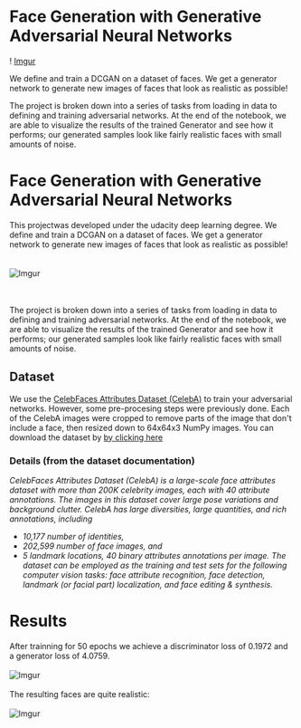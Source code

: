 # Face Generation with Generative Adversarial Neural Networks



! [Imgur](https://i.imgur.com/OrSV9by.png)

We define and train a DCGAN on a dataset of faces. We get a generator network to generate new images of faces that look as realistic as possible!

The project is broken down into a series of tasks from loading in data to defining and training adversarial networks. At the end of the notebook, we are able to visualize the results of the trained Generator and see how it performs; our generated samples look like fairly realistic faces with small amounts of noise.
# Face Generation with Generative Adversarial Neural Networks
This projectwas developed under the udacity deep learning degree. We define and train a DCGAN on a dataset of faces. We get a generator network to generate new images of faces that look as realistic as possible!
\
\
\
![Imgur](https://i.imgur.com/OrSV9by.png)

\
\
The project is broken down into a series of tasks from loading in data to defining and training adversarial networks. At the end of the notebook, we are able to visualize the results of the trained Generator and see how it performs; our generated samples look like fairly realistic faces with small amounts of noise.

## Dataset

We use the [CelebFaces Attributes Dataset (CelebA)](http://mmlab.ie.cuhk.edu.hk/projects/CelebA.html) to train your adversarial networks. However, some pre-procesing steps were previously done. Each of the CelebA images were cropped to remove parts of the image that don't include a face, then resized down to 64x64x3 NumPy images. You can download the dataset by [by clicking here](https://s3.amazonaws.com/video.udacity-data.com/topher/2018/November/5be7eb6f_processed-celeba-small/processed-celeba-small.zip)


### Details (from the dataset documentation)

*CelebFaces Attributes Dataset (CelebA) is a large-scale face attributes dataset with more than 200K celebrity images, each with 40 attribute annotations. The images in this dataset cover large pose variations and background clutter. CelebA has large diversities, large quantities, and rich annotations, including*
- *10,177 number of identities,*
- *202,599 number of face images, and*
- *5 landmark locations, 40 binary attributes annotations per image.*
*The dataset can be employed as the training and test sets for the following computer vision tasks: face attribute recognition, face detection, landmark (or facial part) localization, and face editing & synthesis.*


# Results

After trainning for 50 epochs we achieve a discriminator loss of 0.1972 and a generator loss of 4.0759. 
\
\
![Imgur](https://i.imgur.com/vHLnMl0.png)
\
\
The resulting faces are quite realistic:
\
\
![Imgur](https://i.imgur.com/YP7oNPA.png)


